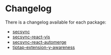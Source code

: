 # Changelog

There is a changelog available for each package:

- [secsync](./packages/secsync/CHANGELOG.md)
- [secsync-react-yjs](./packages/secsync-react-yjs/CHANGELOG.md)
- [secsync-react-automerge](./packages/secsync-react-automerge/CHANGELOG.md)
- [tiptap-extension-y-awareness](./packages/tiptap-extension-y-awareness/CHANGELOG.md)
